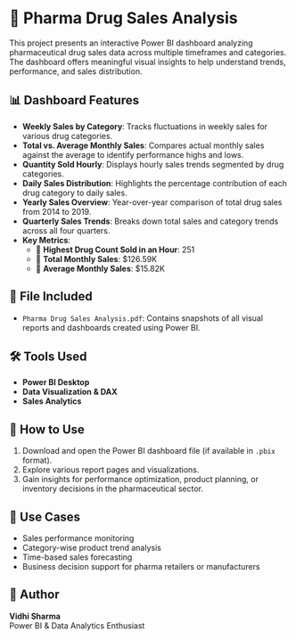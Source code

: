 # 💊 Pharma Drug Sales Analysis

This project presents an interactive Power BI dashboard analyzing pharmaceutical drug sales data across multiple timeframes and categories. The dashboard offers meaningful visual insights to help understand trends, performance, and sales distribution.

## 📊 Dashboard Features

- **Weekly Sales by Category**: Tracks fluctuations in weekly sales for various drug categories.
- **Total vs. Average Monthly Sales**: Compares actual monthly sales against the average to identify performance highs and lows.
- **Quantity Sold Hourly**: Displays hourly sales trends segmented by drug categories.
- **Daily Sales Distribution**: Highlights the percentage contribution of each drug category to daily sales.
- **Yearly Sales Overview**: Year-over-year comparison of total drug sales from 2014 to 2019.
- **Quarterly Sales Trends**: Breaks down total sales and category trends across all four quarters.
- **Key Metrics**:
  - 📌 **Highest Drug Count Sold in an Hour**: 251
  - 📌 **Total Monthly Sales**: $126.59K
  - 📌 **Average Monthly Sales**: $15.82K

## 📁 File Included

- `Pharma Drug Sales Analysis.pdf`: Contains snapshots of all visual reports and dashboards created using Power BI.

## 🛠 Tools Used

- **Power BI Desktop**
- **Data Visualization & DAX**
- **Sales Analytics**

## 🚀 How to Use

1. Download and open the Power BI dashboard file (if available in `.pbix` format).
2. Explore various report pages and visualizations.
3. Gain insights for performance optimization, product planning, or inventory decisions in the pharmaceutical sector.

## 🧠 Use Cases

- Sales performance monitoring
- Category-wise product trend analysis
- Time-based sales forecasting
- Business decision support for pharma retailers or manufacturers

## 📌 Author

**Vidhi Sharma**  
Power BI & Data Analytics Enthusiast  
